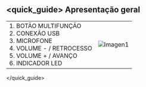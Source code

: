 ## <quick_guide> Apresentação geral

|  |  |
|:-------|:-------|
|1. BOTÃO MULTIFUNÇÃO  <br> 2. CONEXÃO USB 	<br> 3.	MICROFONE  <br> 4.	VOLUME - / RETROCESSO<br> 5.	VOLUME  + / AVANÇO  <br> 6.	INDICADOR LED|![Imagen1](http://static.energysistem.com/images/manuals/39581/53288ceb7a70f.jpg)|
</quick_guide>
